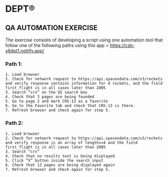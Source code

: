 # DEPT®
## QA AUTOMATION EXERCISE 
The exercise consists of developing a script using one automation tool that follow one of the following paths using this app > https://csb-x6dpt1.netlify.app/

### Path 1:
```
1. Load browser 
2. Check for network request to https://api.spacexdata.com/v3/rockets and verify response contains information for 4 rockets, and the field first_flight is in all cases later than 2005
3. Search “crs” on the UI search box
4. Check that 3 pages are being founded
5. Go to page 2 and mark CRS-13 as a favorite
6. Go to the Favorite tab and check that CRS-13 is there. 
7. Refresh browser and check again for step 5.
```
### Path 2:
```
1. Load browser 
2. Check for network request to https://api.spacexdata.com/v3/rockets and verify response is an array of length==4 and the field first_flight is in all cases later than 2005
3. Search “crx” 
4. Check that no results text is being displayed
5. Click “X” button inside the search input 
6. Check that 12 pages are being displayed again
7. Refresh browser and check again for step 5.
```
